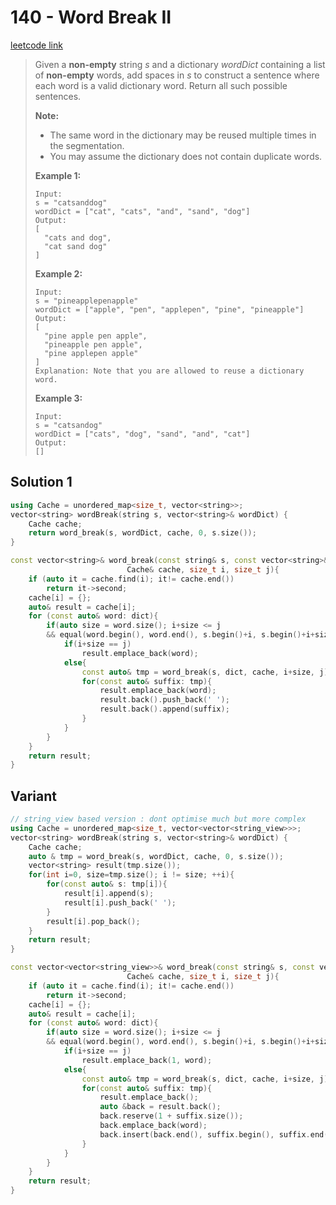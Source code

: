 # 140 - Word Break II

[leetcode link](https://leetcode.com/problems/word-break-ii/)

> Given a **non-empty** string *s* and a dictionary *wordDict* containing a list of **non-empty** words, add spaces in *s* to construct a sentence where each word is a valid dictionary word. Return all such possible sentences.
>
> **Note:**
>
> - The same word in the dictionary may be reused multiple times in the segmentation.
> - You may assume the dictionary does not contain duplicate words.
>
> **Example 1:**
>
> ```
> Input:
> s = "catsanddog"
> wordDict = ["cat", "cats", "and", "sand", "dog"]
> Output:
> [
>   "cats and dog",
>   "cat sand dog"
> ]
> ```
>
> **Example 2:**
>
> ```
> Input:
> s = "pineapplepenapple"
> wordDict = ["apple", "pen", "applepen", "pine", "pineapple"]
> Output:
> [
>   "pine apple pen apple",
>   "pineapple pen apple",
>   "pine applepen apple"
> ]
> Explanation: Note that you are allowed to reuse a dictionary word.
> ```
>
> **Example 3:**
>
> ```
> Input:
> s = "catsandog"
> wordDict = ["cats", "dog", "sand", "and", "cat"]
> Output:
> []
> ```

## Solution 1

```cpp
using Cache = unordered_map<size_t, vector<string>>;
vector<string> wordBreak(string s, vector<string>& wordDict) {
    Cache cache;
    return word_break(s, wordDict, cache, 0, s.size());
}

const vector<string>& word_break(const string& s, const vector<string>& dict, 
                          Cache& cache, size_t i, size_t j){
    if (auto it = cache.find(i); it!= cache.end())
        return it->second;
    cache[i] = {};
    auto& result = cache[i];
    for (const auto& word: dict){
        if(auto size = word.size(); i+size <= j 
        && equal(word.begin(), word.end(), s.begin()+i, s.begin()+i+size)){
            if(i+size == j)
                result.emplace_back(word);
            else{
                const auto& tmp = word_break(s, dict, cache, i+size, j);
                for(const auto& suffix: tmp){
                    result.emplace_back(word);
                    result.back().push_back(' ');
                    result.back().append(suffix);
                }
            }    
        }
    }
    return result;
}
```
## Variant

```cpp
// string_view based version : dont optimise much but more complex
using Cache = unordered_map<size_t, vector<vector<string_view>>>;
vector<string> wordBreak(string s, vector<string>& wordDict) {
    Cache cache;
    auto & tmp = word_break(s, wordDict, cache, 0, s.size());
    vector<string> result(tmp.size());
    for(int i=0, size=tmp.size(); i != size; ++i){
        for(const auto& s: tmp[i]){
            result[i].append(s);
            result[i].push_back(' ');
        }
        result[i].pop_back();
    }
    return result;
}

const vector<vector<string_view>>& word_break(const string& s, const vector<string>& dict, 
                          Cache& cache, size_t i, size_t j){
    if (auto it = cache.find(i); it!= cache.end())
        return it->second;
    cache[i] = {};
    auto& result = cache[i];
    for (const auto& word: dict){
        if(auto size = word.size(); i+size <= j 
        && equal(word.begin(), word.end(), s.begin()+i, s.begin()+i+size)){
            if(i+size == j)
                result.emplace_back(1, word);
            else{
                const auto& tmp = word_break(s, dict, cache, i+size, j);
                for(const auto& suffix: tmp){
                    result.emplace_back();
                    auto &back = result.back();
                    back.reserve(1 + suffix.size());
                    back.emplace_back(word);
                    back.insert(back.end(), suffix.begin(), suffix.end());
                }
            }    
        }
    }
    return result;
}
```